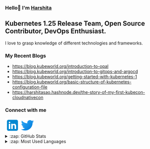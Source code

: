 ### Hello👋 I'm [Harshita](https://bio.link/harshita09)

  
  
## Kubernetes 1.25 Release Team, Open Source Contributor, DevOps Enthusiast.
I love to grasp knowledge of different technologies and frameworks.

### My Recent Blogs
- https://blog.kubeworld.org/introduction-to-opal
- https://blog.kubeworld.org/introduction-to-gitops-and-argocd
- https://blog.kubeworld.org/getting-started-with-kubernetes-1
- https://blog.kubeworld.org/basic-structure-of-kubernetes-configuration-file
- https://harshitasao.hashnode.dev/the-story-of-my-first-kubecon-cloudnativecon
### Connect with me 
[<img alt="linkedin" align="left" src="https://github.com/harshitasao/harshitasao/blob/master/linkedin.png"/>][linkedin]
[<img alt="twitter" align="left" src="https://github.com/harshitasao/harshitasao/blob/master/twitter.png"/>][twitter]

<br/>
<br/>
<br/>

<details>
  <summary>:zap: GitHub Stats</summary>

  <img align="left" alt="Harshita's GitHub Stats" src="https://github-readme-stats.vercel.app/api?username=harshitasao&show_icons=true&hide_border=true" />

</details>

<details>
  <summary>:zap: Most Used Languages</summary>

<img align="left" alt="Harshita's GitHub Top Languages" src="https://github-readme-stats.vercel.app/api/top-langs/?username=harshitasao" />

</details>

[linkedin]: https://www.linkedin.com/in/harshita-sao-468497206/
[twitter]: https://twitter.com/09_harshitasao
<!--
**harshitasao/harshitasao** is a ✨ _special_ ✨ repository because its `README.md` (this file) appears on your GitHub profile.

Here are some ideas to get you started:

- 🔭 I’m currently working on ...
- 🌱 I’m currently learning ...
- 👯 I’m looking to collaborate on ...
- 🤔 I’m looking for help with ...
- 💬 Ask me about ...
- 📫 How to reach me: ...
- 😄 Pronouns: ...
- ⚡ Fun fact: ...
-->
